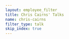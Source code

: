 ```yaml
---
layout: employee_filter
title: Chris Cairns' Talks
name: chris-cairns
filter_type: talk
skip_index: true
---
```

